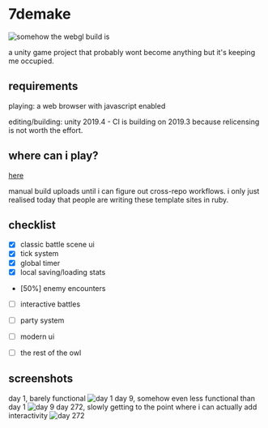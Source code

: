 # 7demake
![somehow the webgl build is](https://github.com/Rossco1337/7demake/workflows/somehow%20the%20webgl%20build%20is/badge.svg)

a unity game project that probably wont become anything but it's keeping me occupied.

## requirements
playing: a web browser with javascript enabled

editing/building: unity 2019.4 - CI is building on 2019.3 because relicensing is not worth the effort.

## where can i play?
[here](https://rossco1337.github.io/categories/#7demake)

manual build uploads until i can figure out cross-repo workflows. i only just realised today that people are writing these template sites in ruby.


## checklist

 - [x] classic battle scene ui
 - [x] tick system
 - [x] global timer
 - [x] local saving/loading stats
 - [50%] enemy encounters
 - [ ] interactive battles
 - [ ] party system
 - [ ] modern ui
 - [ ] the rest of the owl

 
## screenshots
day 1, barely functional
![day 1](https://i.imgur.com/eCfmqsU.png)
day 9, somehow even less functional than day 1
![day 9](https://i.imgur.com/1Q8uIku.png)
day 272, slowly getting to the point where i can actually add interactivity
![day 272](https://i.imgur.com/rzVe8VR.png)
